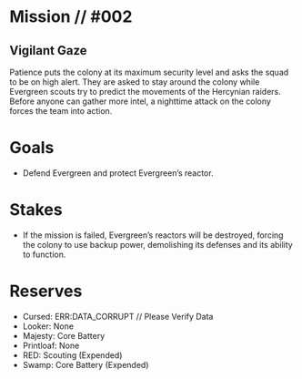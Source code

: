 # Mission // #002
## Vigilant Gaze

Patience puts the colony at its maximum security level and asks the squad to be on high alert. They are asked to stay around the colony while Evergreen scouts try to predict the movements of the Hercynian raiders.  
Before anyone can gather more intel, a nighttime attack on the colony forces the team into action.

# Goals
- Defend Evergreen and protect Evergreen’s reactor.

# Stakes
- If the mission is failed, Evergreen’s reactors will be destroyed, forcing the colony to use backup power, demolishing its defenses and its ability to function.

# Reserves
- Cursed: ERR:DATA_CORRUPT // Please Verify Data
- Looker: None
- Majesty: Core Battery
- Printloaf: None
- RED: Scouting (Expended)
- Swamp: Core Battery (Expended)
